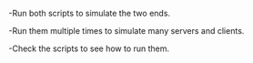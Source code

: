 -Run both scripts to simulate the two ends.

-Run them multiple times to simulate many servers and clients.

-Check the scripts to see how to run them.
